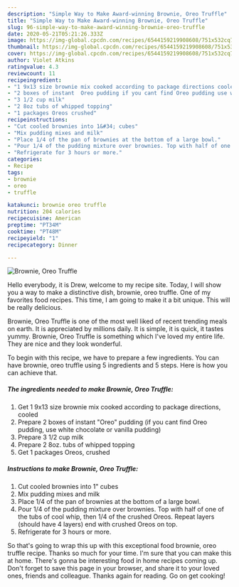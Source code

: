 ```yaml
---
description: "Simple Way to Make Award-winning Brownie, Oreo Truffle"
title: "Simple Way to Make Award-winning Brownie, Oreo Truffle"
slug: 96-simple-way-to-make-award-winning-brownie-oreo-truffle
date: 2020-05-21T05:21:26.333Z
image: https://img-global.cpcdn.com/recipes/6544159219908608/751x532cq70/brownie-oreo-truffle-recipe-main-photo.jpg
thumbnail: https://img-global.cpcdn.com/recipes/6544159219908608/751x532cq70/brownie-oreo-truffle-recipe-main-photo.jpg
cover: https://img-global.cpcdn.com/recipes/6544159219908608/751x532cq70/brownie-oreo-truffle-recipe-main-photo.jpg
author: Violet Atkins
ratingvalue: 4.3
reviewcount: 11
recipeingredient:
- "1 9x13 size brownie mix cooked according to package directions cooled"
- "2 boxes of instant  Oreo pudding if you cant find Oreo pudding use white chocolate or vanilla pudding"
- "3 1/2 cup milk"
- "2 8oz tubs of whipped topping"
- "1 packages Oreos crushed"
recipeinstructions:
- "Cut cooled brownies into 1&#34; cubes"
- "Mix pudding mixes and milk"
- "Place 1/4 of the pan of brownies at the bottom of a large bowl."
- "Pour 1/4 of the pudding mixture over brownies. Top with half of one of the tubs of cool whip, then 1/4 of the crushed Oreos. Repeat layers (should have 4 layers) end with crushed Oreos on top."
- "Refrigerate for 3 hours or more."
categories:
- Recipe
tags:
- brownie
- oreo
- truffle

katakunci: brownie oreo truffle 
nutrition: 204 calories
recipecuisine: American
preptime: "PT34M"
cooktime: "PT48M"
recipeyield: "1"
recipecategory: Dinner

---
```



![Brownie, Oreo Truffle](https://img-global.cpcdn.com/recipes/6544159219908608/751x532cq70/brownie-oreo-truffle-recipe-main-photo.jpg)

Hello everybody, it is Drew, welcome to my recipe site. Today, I will show you a way to make a distinctive dish, brownie, oreo truffle. One of my favorites food recipes. This time, I am going to make it a bit unique. This will be really delicious.



Brownie, Oreo Truffle is one of the most well liked of recent trending meals on earth. It is appreciated by millions daily. It is simple, it is quick, it tastes yummy. Brownie, Oreo Truffle is something which I've loved my entire life. They are nice and they look wonderful.


To begin with this recipe, we have to prepare a few ingredients. You can have brownie, oreo truffle using 5 ingredients and 5 steps. Here is how you can achieve that.

<!--inarticleads1-->

##### The ingredients needed to make Brownie, Oreo Truffle:

1. Get 1 9x13 size brownie mix cooked according to package directions, cooled
1. Prepare 2 boxes of instant  &#34;Oreo&#34; pudding (if you cant find Oreo pudding, use white chocolate or vanilla pudding)
1. Prepare 3 1/2 cup milk
1. Prepare 2 8oz. tubs of whipped topping
1. Get 1 packages Oreos, crushed




<!--inarticleads2-->

##### Instructions to make Brownie, Oreo Truffle:

1. Cut cooled brownies into 1&#34; cubes
1. Mix pudding mixes and milk
1. Place 1/4 of the pan of brownies at the bottom of a large bowl.
1. Pour 1/4 of the pudding mixture over brownies. Top with half of one of the tubs of cool whip, then 1/4 of the crushed Oreos. Repeat layers (should have 4 layers) end with crushed Oreos on top.
1. Refrigerate for 3 hours or more.




So that's going to wrap this up with this exceptional food brownie, oreo truffle recipe. Thanks so much for your time. I'm sure that you can make this at home. There's gonna be interesting food in home recipes coming up. Don't forget to save this page in your browser, and share it to your loved ones, friends and colleague. Thanks again for reading. Go on get cooking!
